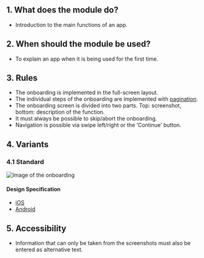## 1. What does the module do? 
*   Introduction to the main functions of an app.

## 2. When should the module be used? 
*   To explain an app when it is being used for the first time.

## 3. Rules 
*   The onboarding is implemented in the full-screen layout. 
*   The individual steps of the onboarding are implemented with [pagination](https://digital.sbb.ch/en/mobile/modules/pagination). 
*   The onboarding screen is divided into two parts. Top: screenshot, bottom: description of the function. 
*   It must always be possible to skip/abort the onboarding. 
*   Navigation is possible via swipe left/right or the ‘Continue’ button.

## 4. Variants 
### 4.1 Standard
![Image of the onboarding](https://raw.githubusercontent.com/sbb-design-systems/sbb-design-system/master/mobile/modules/onboarding/images/MM14.png 'class: image')

#### Design Specification
*   [iOS](https://sbb.invisionapp.com/d/main#/console/14051805/322943575/inspect)
*   [Android](https://sbb.invisionapp.com/d/main#/console/14051805/322943576/inspect)

## 5. Accessibility
*   Information that can only be taken from the screenshots must also be entered as alternative text.


